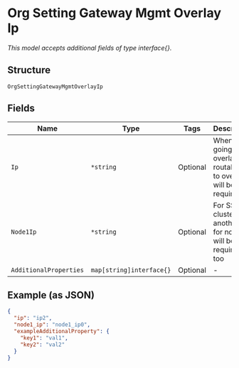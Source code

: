 
# Org Setting Gateway Mgmt Overlay Ip

*This model accepts additional fields of type interface{}.*

## Structure

`OrgSettingGatewayMgmtOverlayIp`

## Fields

| Name | Type | Tags | Description |
|  --- | --- | --- | --- |
| `Ip` | `*string` | Optional | When it's going overlay, a routable IP to overlay will be required |
| `Node1Ip` | `*string` | Optional | For SSR HA cluster, another IP for node1 will be required, too |
| `AdditionalProperties` | `map[string]interface{}` | Optional | - |

## Example (as JSON)

```json
{
  "ip": "ip2",
  "node1_ip": "node1_ip0",
  "exampleAdditionalProperty": {
    "key1": "val1",
    "key2": "val2"
  }
}
```

